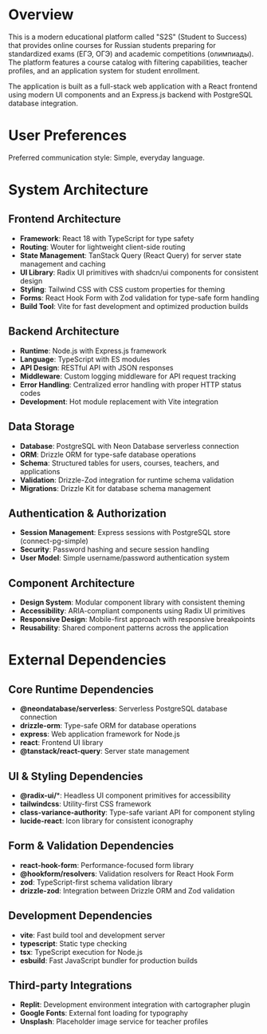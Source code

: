 # Overview

This is a modern educational platform called "S2S" (Student to Success) that provides online courses for Russian students preparing for standardized exams (ЕГЭ, ОГЭ) and academic competitions (олимпиады). The platform features a course catalog with filtering capabilities, teacher profiles, and an application system for student enrollment.

The application is built as a full-stack web application with a React frontend using modern UI components and an Express.js backend with PostgreSQL database integration.

# User Preferences

Preferred communication style: Simple, everyday language.

# System Architecture

## Frontend Architecture
- **Framework**: React 18 with TypeScript for type safety
- **Routing**: Wouter for lightweight client-side routing
- **State Management**: TanStack Query (React Query) for server state management and caching
- **UI Library**: Radix UI primitives with shadcn/ui components for consistent design
- **Styling**: Tailwind CSS with CSS custom properties for theming
- **Forms**: React Hook Form with Zod validation for type-safe form handling
- **Build Tool**: Vite for fast development and optimized production builds

## Backend Architecture
- **Runtime**: Node.js with Express.js framework
- **Language**: TypeScript with ES modules
- **API Design**: RESTful API with JSON responses
- **Middleware**: Custom logging middleware for API request tracking
- **Error Handling**: Centralized error handling with proper HTTP status codes
- **Development**: Hot module replacement with Vite integration

## Data Storage
- **Database**: PostgreSQL with Neon Database serverless connection
- **ORM**: Drizzle ORM for type-safe database operations
- **Schema**: Structured tables for users, courses, teachers, and applications
- **Validation**: Drizzle-Zod integration for runtime schema validation
- **Migrations**: Drizzle Kit for database schema management

## Authentication & Authorization
- **Session Management**: Express sessions with PostgreSQL store (connect-pg-simple)
- **Security**: Password hashing and secure session handling
- **User Model**: Simple username/password authentication system

## Component Architecture
- **Design System**: Modular component library with consistent theming
- **Accessibility**: ARIA-compliant components using Radix UI primitives
- **Responsive Design**: Mobile-first approach with responsive breakpoints
- **Reusability**: Shared component patterns across the application

# External Dependencies

## Core Runtime Dependencies
- **@neondatabase/serverless**: Serverless PostgreSQL database connection
- **drizzle-orm**: Type-safe ORM for database operations
- **express**: Web application framework for Node.js
- **react**: Frontend UI library
- **@tanstack/react-query**: Server state management

## UI & Styling Dependencies
- **@radix-ui/***: Headless UI component primitives for accessibility
- **tailwindcss**: Utility-first CSS framework
- **class-variance-authority**: Type-safe variant API for component styling
- **lucide-react**: Icon library for consistent iconography

## Form & Validation Dependencies
- **react-hook-form**: Performance-focused form library
- **@hookform/resolvers**: Validation resolvers for React Hook Form
- **zod**: TypeScript-first schema validation library
- **drizzle-zod**: Integration between Drizzle ORM and Zod validation

## Development Dependencies
- **vite**: Fast build tool and development server
- **typescript**: Static type checking
- **tsx**: TypeScript execution for Node.js
- **esbuild**: Fast JavaScript bundler for production builds

## Third-party Integrations
- **Replit**: Development environment integration with cartographer plugin
- **Google Fonts**: External font loading for typography
- **Unsplash**: Placeholder image service for teacher profiles